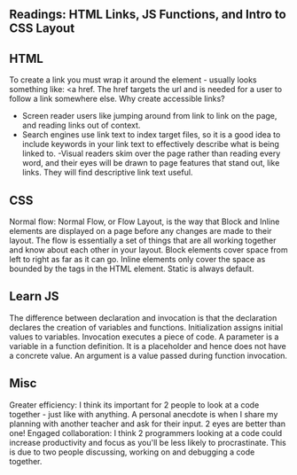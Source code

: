 ## Readings: HTML Links, JS Functions, and Intro to CSS Layout

## HTML
To create a link you must wrap it around the  <a> element - usually looks something like: <a href. The href targets the url and is needed
for a user to follow a link somewhere else.
Why create accessible links?
- Screen reader users like jumping around from link to link on the page, and reading links out of context.
- Search engines use link text to index target files, so it is a good idea to include keywords in your link text to effectively describe what is being linked to.
-Visual readers skim over the page rather than reading every word, and their eyes will be drawn to page features that stand out, like links.
 They will find descriptive link text useful.

## CSS

Normal flow: Normal Flow, or Flow Layout, is the way that Block and Inline elements are displayed on a page before any changes are made to their layout.
The flow is essentially a set of things that are all working together and know about each other in your layout.
Block elements cover space from left to right as far as it can go. Inline elements only cover the space as bounded by the tags in the HTML element.
Static is always default.
## Learn JS

The difference between declaration and invocation is that the declaration declares the creation of variables and functions. Initialization assigns initial values to variables. Invocation executes a piece of code. A parameter is a variable in a function definition. It is a placeholder and hence does not have a concrete value. An argument is a value passed during function invocation.


## Misc
Greater efficiency: I think its important for 2 people to look at a code together - just like with anything. A personal anecdote is when I share my planning with another teacher and ask for their input. 2 eyes are better than one!
Engaged collaboration: I think 2 programmers looking at a code could increase productivity and focus as you'll be less likely to procrastinate. This is due to two people discussing, working on and debugging a code together.
## 
